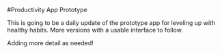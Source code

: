 #Productivity App Prototype

This is going to be a daily update of the prototype app for leveling up with healthy habits. More versions with a usable interface to follow.

Adding more detail as needed!
